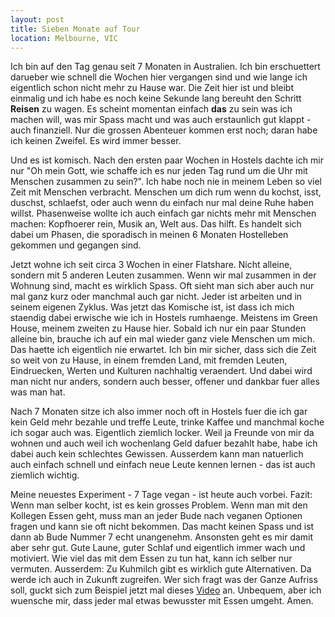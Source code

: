 ```yaml
---
layout: post
title: Sieben Monate auf Tour
location: Melbourne, VIC
---
```


Ich bin auf den Tag genau seit 7 Monaten in Australien. Ich bin erschuettert darueber wie schnell die Wochen hier vergangen sind und wie lange ich eigentlich schon nicht mehr zu Hause war. Die Zeit hier ist und bleibt einmalig und ich habe es noch keine Sekunde lang bereuht den Schritt **Reisen** zu wagen. Es scheint momentan einfach **das** zu sein was ich machen will, was mir Spass macht und was auch erstaunlich gut klappt - auch finanziell. Nur die grossen Abenteuer kommen erst noch; daran habe ich keinen Zweifel. Es wird immer besser.

Und es ist komisch. Nach den ersten paar Wochen in Hostels dachte ich mir nur "Oh mein Gott, wie schaffe ich es nur jeden Tag rund um die Uhr mit Menschen zusammen zu sein?". Ich habe noch nie in meinem Leben so viel Zeit mit Menschen verbracht. Menschen um dich rum wenn du kochst, isst, duschst, schlaefst, oder auch wenn du einfach nur mal deine Ruhe haben willst. Phasenweise wollte ich auch einfach gar nichts mehr mit Menschen machen: Kopfhoerer rein, Musik an, Welt aus. Das hilft. Es handelt sich dabei um Phasen, die sporadisch in meinen 6 Monaten Hostelleben gekommen und gegangen sind.

Jetzt wohne ich seit circa 3 Wochen in einer Flatshare. Nicht alleine, sondern mit 5 anderen Leuten zusammen. Wenn wir mal zusammen in der Wohnung sind, macht es wirklich Spass. Oft sieht man sich aber auch nur mal ganz kurz oder manchmal auch gar nicht. Jeder ist arbeiten und in seinem eigenen Zyklus. Was jetzt das Komische ist, ist dass ich mich staendig dabei erwische wie ich in Hostels rumhaenge. Meistens im Green House, meinem zweiten zu Hause hier. Sobald ich nur ein paar Stunden alleine bin, brauche ich auf ein mal wieder ganz viele Menschen um mich. Das haette ich eigentlich nie erwartet. Ich bin mir sicher, dass sich die Zeit so weit von zu Hause, in einem fremden Land, mit fremden Leuten, Eindruecken, Werten und Kulturen nachhaltig veraendert. Und dabei wird man nicht nur anders, sondern auch besser, offener und dankbar fuer alles was man hat.

Nach 7 Monaten sitze ich also immer noch oft in Hostels fuer die ich gar kein Geld mehr bezahle und treffe Leute, trinke Kaffee und manchmal koche ich sogar auch was. Eigentlich ziemlich locker. Weil ja Freunde von mir da wohnen und auch weil ich wochenlang Geld dafuer bezahlt habe, habe ich dabei auch kein schlechtes Gewissen. Ausserdem kann man natuerlich auch einfach schnell und einfach neue Leute kennen lernen - das ist auch ziemlich wichtig.

Meine neuestes Experiment - 7 Tage vegan - ist heute auch vorbei. Fazit: Wenn man selber kocht, ist es kein grosses Problem. Wenn man mit den Kollegen Essen geht, muss man an jeder Bude nach veganen Optionen fragen und kann sie oft nicht bekommen. Das macht keinen Spass und ist dann ab Bude Nummer 7 echt unangenehm. Ansonsten geht es mir damit aber sehr gut. Gute Laune, guter Schlaf und eigentlich immer wach und motiviert. Wie viel das mit dem Essen zu tun hat, kann ich selber nur vermuten. Ausserdem: Zu Kuhmilch gibt es wirklich gute Alternativen. Da werde ich auch in Zukunft zugreifen. Wer sich fragt was der Ganze Aufriss soll, guckt sich zum Beispiel jetzt mal dieses [Video](https://www.youtube.com/watch?v=es6U00LMmC4) an. Unbequem, aber ich wuensche mir, dass jeder mal etwas bewusster mit Essen umgeht. Amen.
